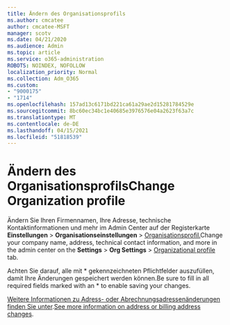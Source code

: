 ```yaml
---
title: Ändern des Organisationsprofils
ms.author: cmcatee
author: cmcatee-MSFT
manager: scotv
ms.date: 04/21/2020
ms.audience: Admin
ms.topic: article
ms.service: o365-administration
ROBOTS: NOINDEX, NOFOLLOW
localization_priority: Normal
ms.collection: Adm_O365
ms.custom:
- "9000175"
- "1714"
ms.openlocfilehash: 157ad13c6171bd221ca61a29ae2d15281784529e
ms.sourcegitcommit: 8bc60ec34bc1e40685e3976576e04a2623f63a7c
ms.translationtype: MT
ms.contentlocale: de-DE
ms.lasthandoff: 04/15/2021
ms.locfileid: "51818539"
---
```

# <a name="change-organization-profile"></a><span data-ttu-id="c8780-102">Ändern des Organisationsprofils</span><span class="sxs-lookup"><span data-stu-id="c8780-102">Change Organization profile</span></span>

<span data-ttu-id="c8780-103">Ändern Sie Ihren Firmennamen, Ihre Adresse, technische Kontaktinformationen und mehr im Admin Center auf der Registerkarte **Einstellungen**  >  **Organisationseinstellungen**  >  [Organisationsprofil.](https://admin.microsoft.com/AdminPortal/Home#/Settings/OrganizationProfile/:/Settings/L1/OrganizationInformation)</span><span class="sxs-lookup"><span data-stu-id="c8780-103">Change your company name, address, technical contact information, and more in the admin center on the **Settings** > **Org Settings** > [Organizational profile](https://admin.microsoft.com/AdminPortal/Home#/Settings/OrganizationProfile/:/Settings/L1/OrganizationInformation) tab.</span></span>

<span data-ttu-id="c8780-104">Achten Sie darauf, alle mit \* gekennzeichneten Pflichtfelder auszufüllen, damit Ihre Änderungen gespeichert werden können.</span><span class="sxs-lookup"><span data-stu-id="c8780-104">Be sure to fill in all required fields marked with an \* to enable saving your changes.</span></span>

<span data-ttu-id="c8780-105">[Weitere Informationen zu Adress- oder Abrechnungsadressenänderungen finden Sie unter](https://docs.microsoft.com/microsoft-365/admin/manage/change-address-contact-and-more).</span><span class="sxs-lookup"><span data-stu-id="c8780-105">[See more information on address or billing address changes](https://docs.microsoft.com/microsoft-365/admin/manage/change-address-contact-and-more).</span></span>
